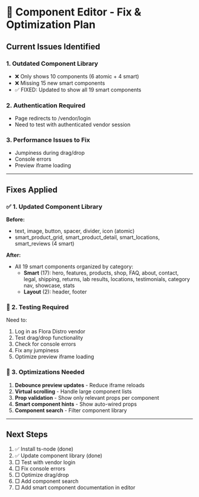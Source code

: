 # 🔧 Component Editor - Fix & Optimization Plan

## Current Issues Identified

### 1. **Outdated Component Library**
- ❌ Only shows 10 components (6 atomic + 4 smart)
- ❌ Missing 15 new smart components
- ✅ FIXED: Updated to show all 19 smart components

### 2. **Authentication Required**
- Page redirects to /vendor/login
- Need to test with authenticated vendor session

### 3. **Performance Issues to Fix**
- Jumpiness during drag/drop
- Console errors
- Preview iframe loading

---

## Fixes Applied

### ✅ 1. Updated Component Library
**Before:**
- text, image, button, spacer, divider, icon (atomic)
- smart_product_grid, smart_product_detail, smart_locations, smart_reviews (4 smart)

**After:**
- All 19 smart components organized by category:
  - **Smart** (17): hero, features, products, shop, FAQ, about, contact, legal, shipping, returns, lab results, locations, testimonials, category nav, showcase, stats
  - **Layout** (2): header, footer

### 🔄 2. Testing Required
Need to:
1. Log in as Flora Distro vendor
2. Test drag/drop functionality
3. Check for console errors
4. Fix any jumpiness
5. Optimize preview iframe loading

### 🚀 3. Optimizations Needed
1. **Debounce preview updates** - Reduce iframe reloads
2. **Virtual scrolling** - Handle large component lists
3. **Prop validation** - Show only relevant props per component
4. **Smart component hints** - Show auto-wired props
5. **Component search** - Filter component library

---

## Next Steps

1. ✅ Install ts-node (done)
2. ✅ Update component library (done)
3. □ Test with vendor login
4. □ Fix console errors
5. □ Optimize drag/drop
6. □ Add component search
7. □ Add smart component documentation in editor

